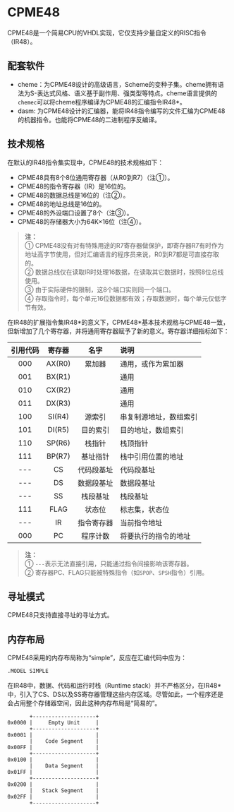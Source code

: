 # CPME48

CPME48是一个简易CPU的VHDL实现，它仅支持少量自定义的RISC指令（IR48）。

## 配套软件

+ cheme：为CPME48设计的高级语言，Scheme的变种子集。cheme拥有语法为S-表达式风格、语义基于副作用、强类型等特点。cheme语言提供的`chemec`可以将cheme程序编译为CPME48的汇编指令IR48\*。
+ dasm: 为CPME48设计的汇编器，能将IR48指令编写的文件汇编为CPME48的机器指令。也能将CPME48的二进制程序反编译。

## 技术规格

在默认的IR48指令集实现中，CPME48的技术规格如下：

+ CPME48具有8个8位通用寄存器（从R0到R7）（注①）。
+ CPME48的指令寄存器（IR）是16位的。
+ CPME48的数据总线是16位的（注②）。
+ CPME48的地址总线是16位的。
+ CPME48的外设端口设置了8个（注③）。
+ CPME48的存储器大小为64K×16位（注④）。

> **注：**  
> ① CPME48没有对有特殊用途的R7寄存器做保护，即寄存器R7有时作为地址高字节使用，但对汇编语言的程序员来说，R0到R7都是可直接存取的。  
> ② 数据总线仅在读取IR时处理16数据，在读取其它数据时，按照8位总线使用。  
> ③ 由于实际硬件的限制，这8个端口实则同一个端口。  
> ④ 存取指令时，每个单元16位数据都有效；存取数据时，每个单元仅低字节有效。

在IR48的扩展指令集IR48\*的意义下，CPME48\*基本技术规格与CPME48一致，但新增加了几个寄存器，并将通用寄存器赋予了新的意义。寄存器详细指标如下：

| 引用代码 |  寄存器 |    名字  | 说明                 |
| :-----: | :----: |:-------: | :----------------    |
|   000   | AX(R0) | 累加器    | 通用，或作为累加器    |
|   001   | BX(R1) |          | 通用                 |
|   010   | CX(R2) |          | 通用                 |
|   011   | DX(R3) |          | 通用                 |
|   100   | SI(R4) | 源索引    | 串复制源地址，数组索引|
|   101   | DI(R5) | 目的索引  | 目的地址，数组索引    |
|   110   | SP(R6) | 栈指针    | 栈顶指针             |
|   111   | BP(R7) | 基址指针  | 栈中引用位置的地址    |
|   ---   | CS     | 代码段基址| 代码段基址            |
|   ---   | DS     | 数据段基址| 数据段基址            |
|   ---   | SS     | 栈段基址  | 栈段基址             |
|   111   | FLAG   | 状态位    | 标志集，状态位        |
|   ---   | IR     | 指令寄存器| 当前指令地址          |
|   000   | PC     | 程序计数  | 将要执行的指令的地址   |

> **注：**  
> ① `---`表示无法直接引用，只能通过指令间接影响该寄存器。  
> ② 寄存器PC、FLAG只能被特殊指令（如`SPOP`、`SPSH`指令）引用。

## 寻址模式

CPME48只支持直接寻址的寻址方式。

## 内存布局

CPME48采用的内存布局称为“simple”，反应在汇编代码中应为：

```asm
.MODEL SIMPLE
```

在IR48中，数据、代码和运行时栈（Runtime stack）并不严格区分，在IR48\*中，引入了CS、DS以及SS寄存器管理这些内存区域。尽管如此，一个程序还是会占用整个存储器空间，因此这种内存布局是“简易的”。

```
       +--------------------+
0x0000 |     Empty Unit     |
       +--------------------+
0x0001 |                    |
       |    Code Segment    |
0x00FF |                    |
       +--------------------+
0x0100 |                    |
       |    Data Segment    |
0x01FF |                    |
       +--------------------+
0x0200 |                    |
       |   Stack Segment    |
0x02FF |                    |
       +--------------------+
```